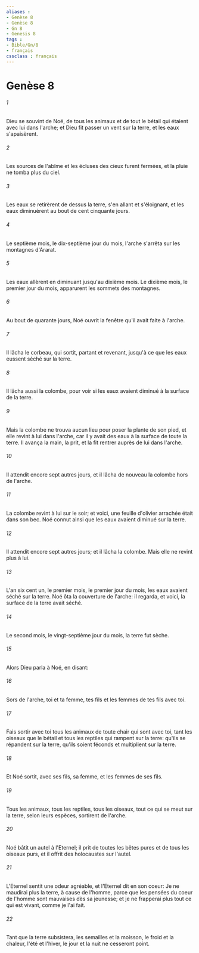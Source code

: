 ```yaml
---
aliases : 
- Genèse 8
- Genèse 8
- Gn 8
- Genesis 8
tags : 
- Bible/Gn/8
- français
cssclass : français
---
```


# Genèse 8

###### 1
Dieu se souvint de Noé, de tous les animaux et de tout le bétail qui étaient avec lui dans l'arche; et Dieu fit passer un vent sur la terre, et les eaux s'apaisèrent.
###### 2
Les sources de l'abîme et les écluses des cieux furent fermées, et la pluie ne tomba plus du ciel.
###### 3
Les eaux se retirèrent de dessus la terre, s'en allant et s'éloignant, et les eaux diminuèrent au bout de cent cinquante jours.
###### 4
Le septième mois, le dix-septième jour du mois, l'arche s'arrêta sur les montagnes d'Ararat.
###### 5
Les eaux allèrent en diminuant jusqu'au dixième mois. Le dixième mois, le premier jour du mois, apparurent les sommets des montagnes.
###### 6
Au bout de quarante jours, Noé ouvrit la fenêtre qu'il avait faite à l'arche.
###### 7
Il lâcha le corbeau, qui sortit, partant et revenant, jusqu'à ce que les eaux eussent séché sur la terre.
###### 8
Il lâcha aussi la colombe, pour voir si les eaux avaient diminué à la surface de la terre.
###### 9
Mais la colombe ne trouva aucun lieu pour poser la plante de son pied, et elle revint à lui dans l'arche, car il y avait des eaux à la surface de toute la terre. Il avança la main, la prit, et la fit rentrer auprès de lui dans l'arche.
###### 10
Il attendit encore sept autres jours, et il lâcha de nouveau la colombe hors de l'arche.
###### 11
La colombe revint à lui sur le soir; et voici, une feuille d'olivier arrachée était dans son bec. Noé connut ainsi que les eaux avaient diminué sur la terre.
###### 12
Il attendit encore sept autres jours; et il lâcha la colombe. Mais elle ne revint plus à lui.
###### 13
L'an six cent un, le premier mois, le premier jour du mois, les eaux avaient séché sur la terre. Noé ôta la couverture de l'arche: il regarda, et voici, la surface de la terre avait séché.
###### 14
Le second mois, le vingt-septième jour du mois, la terre fut sèche.
###### 15
Alors Dieu parla à Noé, en disant:
###### 16
Sors de l'arche, toi et ta femme, tes fils et les femmes de tes fils avec toi.
###### 17
Fais sortir avec toi tous les animaux de toute chair qui sont avec toi, tant les oiseaux que le bétail et tous les reptiles qui rampent sur la terre: qu'ils se répandent sur la terre, qu'ils soient féconds et multiplient sur la terre.
###### 18
Et Noé sortit, avec ses fils, sa femme, et les femmes de ses fils.
###### 19
Tous les animaux, tous les reptiles, tous les oiseaux, tout ce qui se meut sur la terre, selon leurs espèces, sortirent de l'arche.
###### 20
Noé bâtit un autel à l'Eternel; il prit de toutes les bêtes pures et de tous les oiseaux purs, et il offrit des holocaustes sur l'autel.
###### 21
L'Eternel sentit une odeur agréable, et l'Eternel dit en son coeur: Je ne maudirai plus la terre, à cause de l'homme, parce que les pensées du coeur de l'homme sont mauvaises dès sa jeunesse; et je ne frapperai plus tout ce qui est vivant, comme je l'ai fait.
###### 22
Tant que la terre subsistera, les semailles et la moisson, le froid et la chaleur, l'été et l'hiver, le jour et la nuit ne cesseront point.
